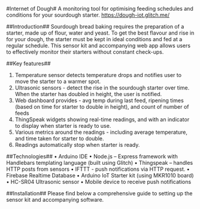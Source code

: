 #Internet of Dough#
A monitoring tool for optimising feeding schedules and conditions for your sourdough starter.
https://dough-iot.glitch.me/  
 
##Introduction##
Sourdough bread baking requires the preparation of a starter, made up of flour, water and yeast. To get the best flavour and rise in for your dough, the starter must be kept in ideal conditions and fed at a regular schedule. 
This sensor kit and accompanying web app allows users to effectively monitor their starters without constant check-ups.

##Key features##
1.	Temperature sensor detects temperature drops and notifies user to move the starter to a warmer spot.
2.	Ultrasonic sensors - detect the rise in the sourdough starter over time. When the starter has doubled in height, the user is notified.
3.	Web dashboard provides - avg temp during last feed, ripening times (based on time for starter to double in height), and count of number of feeds
4.	ThingSpeak widgets showing real-time readings, and with an indicator to display when starter is ready to use.
5.	Various metrics around the readings - including average temperature, and time taken for starter to double.
6.	Readings automatically stop when starter is ready.
   
##Technologies##
•	Arduino IDE
•	Node.js – Express framework with Handlebars templating language (built using Glitch)
•	Thingspeak – handles HTTP posts from sensors
•	IFTTT - push notifications via HTTP request. 
•	Firebase Realtime Database
•	Arduino IoT Starter kit (using MKR1010 board)
•	HC-SR04 Ultrasonic sensor
•	Mobile device to receive push notifications

##Installation##
Please find below a comprehensive guide to setting up the sensor kit and accompanying software.
